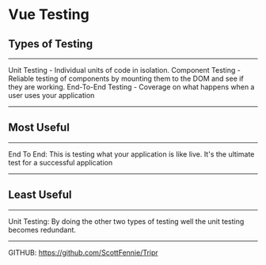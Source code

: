 # Vue Testing

## Types of Testing
---
Unit Testing - Individual units of code in isolation.
Component Testing - Reliable testing of components by mounting them to the DOM and see if they are working.
End-To-End Testing - Coverage on what happens when a user uses your application

---

## Most Useful
---
End To End: This is testing what your application is like live. It's the ultimate test for a successful application

---

## Least Useful
---
Unit Testing: By doing the other two types of testing well the unit testing becomes redundant.

---

GITHUB: https://github.com/ScottFennie/Tripr